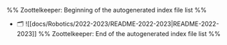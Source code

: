 %% Zoottelkeeper: Beginning of the autogenerated index file list  %%
- 🗂️ ![[docs/Robotics/2022-2023/README-2022-2023|README-2022-2023]]
%% Zoottelkeeper: End of the autogenerated index file list  %%

